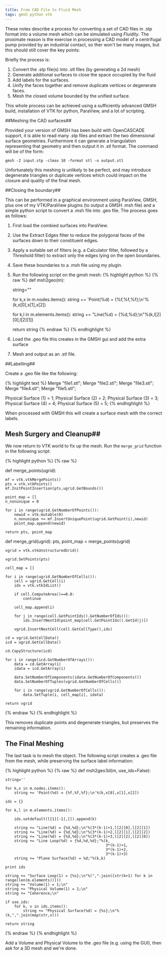 ```yaml
---
title: From CAD File to Fluid Mesh
tags: gmsh python vtk
---
```



These notes describe a process for converting a set of CAD files in .stp format into a volume mesh which can be simulated using _Fluidity_. The proximate reason is the exercise in processing a CAD model of a centrifugal pump provided by an industrial contact, so ther won't be many images, but this should still cover the key points:

Briefly the process is:

1. Convert the .stp file(s) into .stl files (by generating a 2d mesh)
2. Generate additional surfaces to close the space occupied by the fluid
3. Add labels for the surfaces.
4. Unify the faces together and remove duplicate vertices or degenerate faces.
5. Mesh the closed volume bounded by the unified surface.

This whole process can be achieved using  a sufficiently advanced GMSH build, installation of VTK for python, ParaView, and a lot of scripting.

##Meshing the CAD surfaces##

Provided your version of GMSH has been build with OpenCASCADE support, it is able to read many .stp files and extract the two dimensional surface geometries. Furthermore it can generate a triangulation representing that geometry and then output it in .stl format. The command will be of the form:

```
gmsh -2 input.stp -clmax 10 -format stl -o output.stl
```

Unfortunately this meshing is unlikely to be perfect, and may introduce degenerate triangles or duplicate vertices which could impact on the closure and quality of the final mesh.

##Closing the boundary##

_<section could be improved>_

This can be performed in a graphical environment using ParaView, GMSH, plus one of my VTK/ParaView plugins (to output a GMSH .msh file) and a simple python script to convert a .msh file into .geo file. The process goes as follows:

 1. First load the combied surfaces into ParaView.
 2. Use the Extract Edges filter to reduce the polygonal faces of the surfaces down to their constituent edges.
 3. Apply a suitable set of filters (e.g. a Calculator filter, followed by a Threshold filter) to extract only the edges lying on the open boundaries.
 4. Save these boundaries to a .msh file using my plugin.
 5. Run the following script on the gmsh mesh:
{% highlight python %}
{% raw %}
def msh2geo(m):

    string=""

    for k,x in m.nodes.items():
        string += 'Point(%d) = {%f,%f,%f};\n'%(k,x[0],x[1],x[2])
    
    for k,l in m.elements.items():
        string += "Line(%d) = {%d,%d};\n"%(k,l[2][0],l[2][1])

    return string
{% endraw %}
{% endhighlight %}
 6. Load the .geo file this creates in the GMSH gui and add the extra surface
 7. Mesh and output as an .stl file.

##Labelling##

Create a .geo file like the following:

{% highlight text %}
Merge "file1.stl";
Merge "file2.stl";
Merge "file3.stl";
Merge "file4.stl";
Merge "file5.stl";

Physical Surface (1) = 1;
Physical Surface (2) = 2;
Physical Surface (3) = 3;
Physical Surface (4) = 4;
Physical Surface (5) = 5;
{% endhighlight %}

When processed with GMSH this will create a surface mesh with the correct labels.

## Mesh Surgery and Cleanup##

_<section could be improved>_

We now return to VTK world to fix up the mesh. Run the `merge_grid` function in the following script:

{% highlight python %}
{% raw %}

def merge_points(ugrid):

    mf = vtk.vtkMergePoints()
    pts = vtk.vtkPoints()
    mf.InitPointInsertion(pts,ugrid.GetBounds())

    point_map = []
    n_nonunique = 0

    for i in range(ugrid.GetNumberOfPoints()):
        newid = vtk.mutable(0)
        n_nonunique += mf.InsertUniquePoint(ugrid.GetPoint(i),newid)
        point_map.append(newid)

    return pts, point_map

def merge_grid(ugrid):
    pts, point_map = merge_points(ugrid)

    vgrid = vtk.vtkUnstructuredGrid()

    vgrid.SetPoints(pts)

    cell_map = []

    for i in range(ugrid.GetNumberOfCells()):
        cell = ugrid.GetCell(i)
        ids = vtk.vtkIdList()

        if cell.ComputeArea()==0.0:
            continue

        cell_map.append(i)

        for j in range(cell.GetPointIds().GetNumberOfIds()):
            ids.InsertNextId(point_map[cell.GetPointIds().GetId(j)])

        vgrid.InsertNextCell(cell.GetCellType(),ids)

    cd = vgrid.GetCellData()
    icd = ugrid.GetCellData()

    cd.CopyStructure(icd)

    for i in range(icd.GetNumberOfArrays()):
        data = cd.GetArray(i)
        idata = icd.GetArray(i)

        data.SetNumberOfComponents(idata.GetNumberOfComponents())
        data.SetNumberOfTuples(vgrid.GetNumberOfCells())

        for i in range(vgrid.GetNumberOfCells()):
            data.SetTuple(i, cell_map[i], idata)
        
    return vgrid

{% endraw %}
{% endhighlight %}

This removes duplicate points and degenerate triangles, but preserves the remaining information.

## The Final Meshing ##

The last task is to mesh the object. The following script creates a .geo file from the mesh, while preserving the surface label information:

{% highlight python %}
{% raw %}
def msh2geo3d(m, use_ids=False):

    string=''

    for k,x in m.nodes.items():
        string += 'Point(%d) = {%f,%f,%f};\n'%(k,x[0],x[1],x[2])
    
    ids = {}

    for k,l in m.elements.items():

        ids.setdefault(l[1][-1],[]).append(k)

        string += "Line(%d) = {%d,%d};\n"%(3*(k-1)+1,l[2][0],l[2][1])
        string += "Line(%d) = {%d,%d};\n"%(3*(k-1)+2,l[2][1],l[2][2])
        string += "Line(%d) = {%d,%d};\n"%(3*(k-1)+3,l[2][2],l[2][0])
        string += "Line Loop(%d) = {%d,%d,%d};"%(k,
                                                 3*(k-1)+1,
                                                 3*(k-1)+2,
                                                 3*(k-1)+3)
        string += "Plane Surface(%d) = %d;"%(k,k)

    print ids

    string += "Surface Loop(1) = {%s};\n"%(",".join([str(k+1) for k in range(len(m.elements))]))
    string += "Volume(1) = 1;\n"
    string += "Physical Volume(1) = 1;\n"
    string += "Coherence;\n"

    if use_ids:
        for k, v in ids.items():
            string += "Physical Surface(%d) = {%s};\n"%(k,",".join(map(str,v)))

    return string
{% endraw %}
{% endhighlight %}

Add a Volume and Physical Volume to the .geo file (e.g. using the GUI), then ask for a 3D mesh and we're done.
